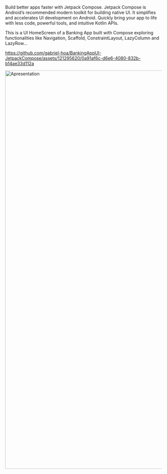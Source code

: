 Build better apps faster with Jetpack Compose.
Jetpack Compose is Android’s recommended modern toolkit for building native UI. 
It simplifies and accelerates UI development on Android. 
Quickly bring your app to life with less code, powerful tools, and intuitive Kotlin APIs.

This is a UI HomeScreen of a Banking App built with Compose exploring functionalities like Navigation, Scaffold, ConstraintLayout, LazyColumn and LazyRow...


https://github.com/gabriel-hoa/BankingAppUI-JetpackCompose/assets/121295620/0a91af6c-d6e6-4080-832b-b14ae33d112a


<img width="1280" alt="Apresentation" src="https://github.com/gabriel-hoa/BankingAppUI-JetpackCompose/assets/121295620/5869278f-870d-447c-962d-ebcd9ed561cc">

